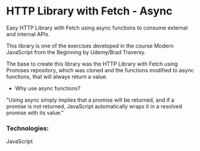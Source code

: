 # HTTP Library with Fetch - Async

Easy HTTP Library with Fetch using async functions to consume external and internal APIs.

This library is one of the exercises developed in the course Modern JavaScript from the Beginning by Udemy/Brad Traversy.

The base to create this library was the HTTP Library with Fetch using Promises repository, which was cloned and the functions modified to async functions, that will always return a value. 

- Why use async functions?

"Using async simply implies that a promise will be returned, and if a promise is not returned, JavaScript automatically wraps it in a resolved promise with its value."

### Technologies:

JavaScript
